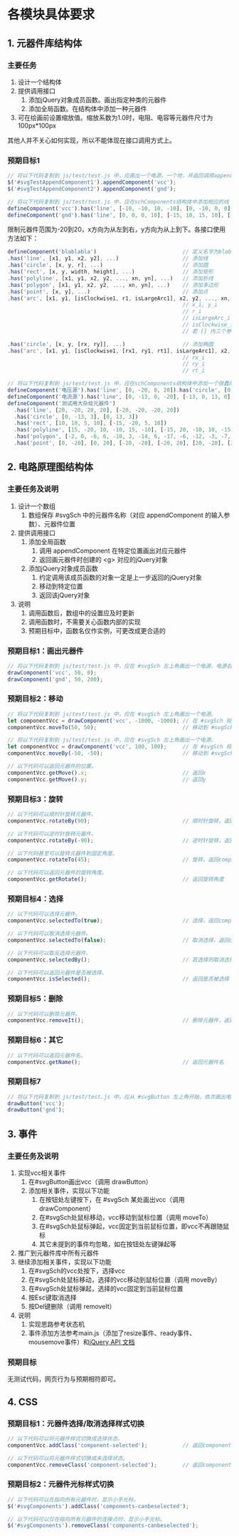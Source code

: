 
# 各模块具体要求

## 1. 元器件库结构体

### 主要任务

1. 设计一个结构体
2. 提供调用接口
   1. 添加jQuery对象成员函数。画出指定种类的元器件
   2. 添加全局函数。在结构体中添加一种元器件
3. 可在绘画前设置缩放值。缩放系数为1.0时，电阻、电容等元器件尺寸为100px*100px

其他人并不关心如何实现，所以不能体现在接口调用方式上。

### 预期目标1

```javascript
// 将以下代码复制到 js/test/test.js 中，应画出一个电源，一个地，并返回调用appendComponent的jQuery对象。
$('#svgTestAppendComponent1').appendComponent('vcc');
$('#svgTestAppendComponent2').appendComponent('gnd');
```
```javascript
// 将以下代码复制到 js/test/test.js 中，应在schComponents结构体中添加相应的线（或者其他svg元素）构成的元器件地和电源数组。
defineComponent('vcc').has('line', [-10, -10, 10, -10], [0, -10, 0, 0]);
defineComponent('gnd').has('line', [0, 0, 0, 10], [-15, 10, 15, 10], [-10, 15, 10, 15], [-5, 20, 5, 20]);
```

限制元器件范围为-20到20，x方向为从左到右，y方向为从上到下。各接口使用方法如下：

```javascript
defineComponent('blablabla')                           // 定义名字为blablabla的元器件，名字不能重复，可以是中文
.has('line', [x1, y1, x2, y2], ...)                    // 添加线
.has('circle', [x, y, r], ...)                         // 添加圆
.has('rect', [x, y, width, height], ...)               // 添加矩形
.has('polyline', [x1, y1, x2, y2, ..., xn, yn], ...)   // 添加折线
.has('polygon', [x1, y1, x2, y2, ..., xn, yn], ...)    // 添加多边形
.has('point', [x, y], ...)                             // 添加点
.has('arc', [x1, y1, [isClockwise1, r1, isLargeArc1], x2, y2, ..., xn, yn ], ...) // 添加连续圆弧
                                                       // x_i, y_i          指定连续圆弧经过的点
                                                       // r_i               为 x_i, y_i 到 x_i+1, y_i+1 圆弧的半径，不写则默认画半圆
                                                       // isLargeArc_i      指定圆弧是否大于180度，不写则默认否
                                                       // isClockwise_i     指定圆弧是否顺时针，不写则默认是
                                                       // 若 [] 内三个参数均不写，仍需要保留 []

.has('circle', [x, y, [rx, ry]], ...)                  // 添加椭圆
.has('arc', [x1, y1, [isClockwise1, [rx1, ry1, rt1], isLargeArc1], x2, y2, ..., xn, yn ], ...) // 添加连续椭圆弧
                                                       // rx_i              指定椭圆弧的x轴
                                                       // ry_i              指定椭圆弧的y轴，不写则默认是rx_i
                                                       // rt_i              指定椭圆弧的旋转角，不写则默认是0
```
```javascript
// 将以下代码复制到 js/test/test.js 中，应在schComponents结构体中添加一个很蠢的元器件。
defineComponent('电压源').has('line', [0, -20, 0, 20]).has('circle', [0, 0, 13]).has('point', [0, -20], [0, 20]);
defineComponent('电流源').has('line', [0, -13, 0, -20], [-13, 0, 13, 0], [0, 13, 0, 20]).has('circle', [0, 0, 13]).has('point', [0, -20], [0, 20]);
defineComponent('测试用大杂烩元器件')
  .has('line', [20, -20, 20, 20], [-20, -20, -20, 20])
  .has('circle', [0, -13, 3], [0, 13, 3])
  .has('rect', [10, 10, 5, 10], [-15, -20, 5, 10])
  .has('polyline', [15, -20, 10, -10, 15, -10], [-15, 20, -10, 10, -15, 10])
  .has('polygon', [-2, 0, -6, 6, -10, 3, -14, 6, -17, -6, -12, -3, -7, -6], [2, 0, 6, -6, 10, -3, 14, -6, 17, 6, 12, 3, 7, 6], )
  .has('point', [0, -20], [0, 20], [-20, -20], [-20, 20], [20, -20], [20, 20]);
```

## 2. 电路原理图结构体

### 主要任务及说明

1. 设计一个数组
   1. 数组保存 #svgSch 中的元器件名称（对应 appendComponent 的输入参数）、元器件位置
2. 提供调用接口
   1. 添加全局函数
      1. 调用 appendComponent 在特定位置画出对应元器件
      2. 返回画元器件时创建的 \<g\> 对应的jQuery对象
   2. 添加jQuery对象成员函数
      1. 约定调用该成员函数的对象一定是上一步返回的jQuery对象
      2. 移动到特定位置
      3. 返回该jQuery对象
3. 说明
   1. 调用函数后，数组中的设置应及时更新
   2. 调用函数时，不需要关心函数内部的实现
   3. 预期目标中，函数名仅作实例，可更改成更合适的

### 预期目标1：画出元器件

```javascript
// 将以下代码复制到 js/test/test.js 中，应在 #svgSch 左上角画出一个电源，电源右边画出一个地，并返回对应的jQuery对象。
drawComponent('vcc', 50, 0);
drawComponent('gnd', 50, 200);
```

### 预期目标2：移动

```javascript
// 将以下代码复制到 js/test/test.js 中，应在 #svgSch 左上角画出一个电源。
let componentVcc = drawComponent('vcc', -1000, -1000); // 在 #svgSch 视野外画出一个电源，返回对应的jQuery对象
componentVcc.moveTo(50, 50);                           // 移动到 #svgSch 左上角（绝对位置）
```
```javascript
// 将以下代码复制到 js/test/test.js 中，应在 #svgSch 左上角画出一个电源。
let componentVcc = drawComponent('vcc', 100, 100);     // 在 #svgSch 视野内画出一个电源，返回对应的jQuery对象
componentVcc.moveBy(-50, -50);                         // 移动到 #svgSch 左上角（相对位置）
```
```javascript
// 以下代码可以返回元器件的位置。
componentVcc.getMove().x;                              // 返回x
componentVcc.getMove().y;                              // 返回y
```

### 预期目标3：旋转

```javascript
// 以下代码可以顺时针旋转元器件。
componentVcc.rotateBy(90);                             // 顺时针旋转，返回componentVcc
```
```javascript
// 以下代码可以逆时针旋转元器件。
componentVcc.rotateBy(-90);                            // 逆时针旋转，返回componentVcc
```
```javascript
// 以下代码甚至可以旋转元器件到固定角度。
componentVcc.rotateTo(45);                             // 旋转，返回componentVcc
```
```javascript
// 以下代码可以返回元器件的旋转角度。
componentVcc.getRotate();                              // 返回旋转角度
```

### 预期目标4：选择

```javascript
// 以下代码可以选择元器件。
componentVcc.selectedTo(true);                         // 选择，返回componentVcc
```
```javascript
// 以下代码可以取消选择元器件。
componentVcc.selectedTo(false);                        // 取消选择，返回componentVcc
```
```javascript
// 以下代码可以取反选择元器件。
componentVcc.selectedBy();                             // 若选择则取消选择，否则选择，并返回componentVcc
```
```javascript
// 以下代码可以返回元器件是否被选择。
componentVcc.isSelected();                             // 返回是否被选择
```

### 预期目标5：删除

```javascript
// 以下代码可以删除元器件。
componentVcc.removeIt();                               // 删除元器件，返回componentVcc（虽然没什么用）
```

### 预期目标6：其它

```javascript
// 以下代码可以返回元器件名。
componentVcc.getName();                                // 返回元器件名
```

### 预期目标7

```javascript
// 将以下代码复制到 js/test/test.js 中，应从 #svgButton 左上角开始，依次画出电源和地，并返回对应的jQuery对象。
drawButton('vcc');
drawButton('gnd');
```

## 3. 事件

### 主要任务及说明

1. 实现vcc相关事件
   1. 在#svgButton画出vcc（调用 drawButton）
   1. 添加相关事件，实现以下功能
      1. 在按钮处左键按下，在 #svgSch 某处画出vcc（调用 drawComponent）
      1. 在#svgSch处鼠标移动，vcc移动到鼠标位置（调用 moveTo）
      1. 在#svgSch处鼠标弹起，vcc固定到当前鼠标位置，即vcc不再跟随鼠标
      1. 其它未提到的事件均忽略，如在按钮处左键弹起等
1. 推广到元器件库中所有元器件
1. 继续添加相关事件，实现以下功能
   1. 在#svgSch的vcc处按下，选择vcc
   1. 在#svgSch处鼠标移动，选择的vcc移动到鼠标位置（调用 moveBy）
   1. 在#svgSch处鼠标弹起，选择的vcc固定到当前鼠标位置
   1. 按Esc键取消选择
   1. 按Del键删除（调用 removeIt）
1. 说明
   1. 实现思路参考状态机
   1. 事件添加方法参考main.js（添加了resize事件、ready事件、mousemove事件）和[jQuery API 文档](http://api.jquery.com/)

### 预期目标

无测试代码，网页行为与预期相符即可。

## 4. CSS

### 预期目标1：元器件选择/取消选择样式切换

```javascript
// 以下代码可以将元器件样式切换成选择状态。
componentVcc.addClass('component-selected');           // 返回componentVcc
```
```javascript
// 以下代码可以将元器件样式切换成未选择状态。
componentVcc.removeClass('component-selected');        // 返回componentVcc
```

### 预期目标2：元器件光标样式切换

```javascript
// 以下代码可以在指向所有元器件时，显示小手光标。
$('#svgComponents').addClass('components-canbeselected');
```
```javascript
// 以下代码可以仅在指向所有元器件的连接点时，显示小手光标。
$('#svgComponents').removeClass('components-canbeselected');
```

